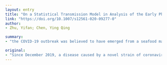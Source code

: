 ```yaml
---
layout: entry
title: "On a Statistical Transmission Model in Analysis of the Early Phase of COVID-19 Outbreak"
link: "https://doi.org/10.1007/s12561-020-09277-0"
author:
- Zhu, Yifan; Chen, Ying Qing

summary:
- "the COVID-19 outbreak was believed to have emerged from a seafood market in Wuhan, a metropolis city of more than 11 million population in Hubei province, China. We fitted the transmission model to several publicly available sources of the outbreak data until 11, February 2020. The estimated $$R_0$$ was between 2.7 and 4.2 from plausible distribution assumptions of the incubation period and relative infectivity over the infectious period. Potential issues such as data quality concerns and comparison of different modelling approaches were discussed. Since December 2019, the cumulative confirmed cases have reached almost 180,000 as of 17 March 2020 outbreak."

original:
- "Since December 2019, a disease caused by a novel strain of coronavirus (COVID-19) had infected many people and the cumulative confirmed cases have reached almost 180,000 as of 17, March 2020. The COVID-19 outbreak was believed to have emerged from a seafood market in Wuhan, a metropolis city of more than 11 million population in Hubei province, China. We introduced a statistical disease transmission model using case symptom onset data to estimate the transmissibility of the early-phase outbreak in China, and provided sensitivity analyses with various assumptions of disease natural history of the COVID-19. We fitted the transmission model to several publicly available sources of the outbreak data until 11, February 2020, and estimated lock down intervention efficacy of Wuhan city. The estimated $$R_0$$ was between 2.7 and 4.2 from plausible distribution assumptions of the incubation period and relative infectivity over the infectious period. 95% confidence interval of $$R_0$$ were also reported. Potential issues such as data quality concerns and comparison of different modelling approaches were discussed."
---
```


